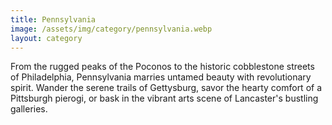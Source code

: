 ```yaml
---
title: Pennsylvania
image: /assets/img/category/pennsylvania.webp
layout: category
---
```


From the rugged peaks of the Poconos to the historic cobblestone streets of
Philadelphia, Pennsylvania marries untamed beauty with revolutionary spirit.
Wander the serene trails of Gettysburg, savor the hearty comfort of a Pittsburgh
pierogi, or bask in the vibrant arts scene of Lancaster's bustling galleries.
